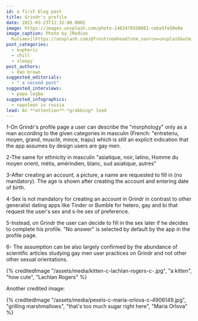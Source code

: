 ```yaml
---
id: a first blog post
title: Grindr's profile
date: 2021-03-23T12:32:00.000Z
image: https://images.unsplash.com/photo-1483478550801-ceba5fe50e8e
image_caption: Photo by [Rodion
  Kutsaev](https://unsplash.com/@frostroomhead?utm_source=unsplash&utm_medium=referral&utm_content=creditCopyText) on [Unsplash](https://unsplash.com/s/photos/smartphone?utm_source=unsplash&utm_medium=referral&utm_content=creditCopyText)
post_categories:
  - euphoric
  - chill
  - sleepy
post_authors:
  - dan brown
suggested_editorials:
  - " a second post"
suggested_interviews:
  - papa legba
suggested_infographics:
  - napoleon in russia
lead: An **attention**-*grabbing* lead
---
```

1-On Grindr's profile page a user can describe the "morphology" only as a man according to the given categories in masculin (French: "entretenu, moyen, grand, musclé, mince, trapu) which is still an explicit indication that the app assumes by design users are gay men.

2-The same for ethnicity in masculin "asiatique, noir, latino, Homme du moyen orient, métis, amérindien, blanc, sud asiatique, autres"

3-After creating an account, a picture, a name are requested to fill in (no mandatory). The age is shown after creating the account and entering date of birth.

4-Sex is not mandatory for creating an account in Grindr in contrast to other generalist dating apps like Tinder or Bumble for hetero, gay and bi that request the user's sex and s-he sex of preference.

5-Instead, on Grindr the user can decide to fill in the sex later if he decides to complete his profile. "No answer" is selected by default by the app in the profile page.

6- The assumption can be also largely confirmed by the abundance of scientific articles studying gay men user practices on Grindr and not other other sexual orientations.







{% creditedImage "/assets/media/kitten-c-lachlan-rogers-c-.jpg", "a kitten", "how cute", "Lachlan Rogers" %}

Another credited image:

{% creditedImage "/assets/media/pexels-c-maria-orlova-c-4906149.jpg", "grilling marshmallows", "that's too much sugar right here", "Maria Orlova" %}